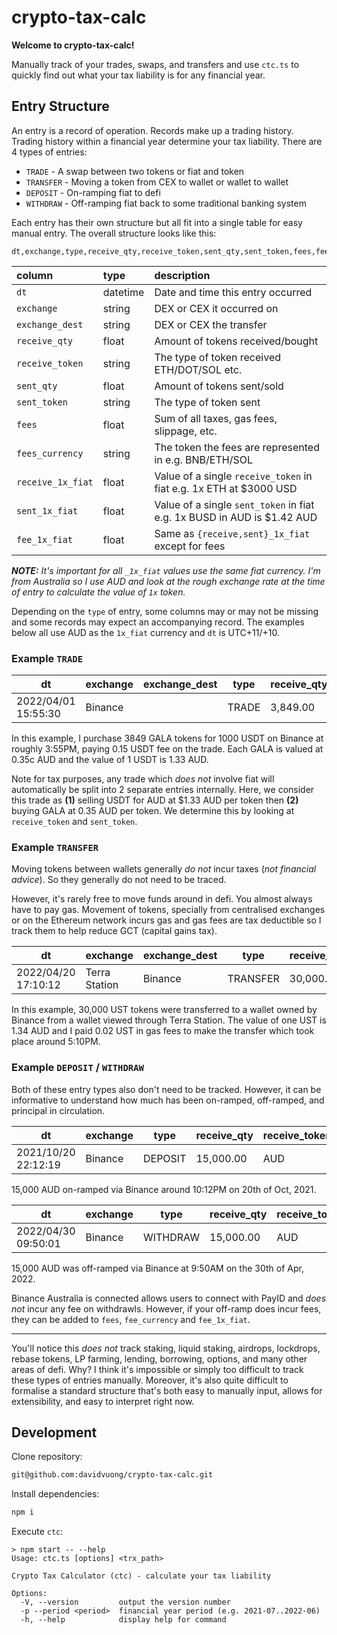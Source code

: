 # crypto-tax-calc

**Welcome to crypto-tax-calc!**

Manually track of your trades, swaps, and transfers and use `ctc.ts` to quickly find out what your tax liability is for any financial year.

## Entry Structure

An entry is a record of operation. Records make up a trading history. Trading history within a financial year determine your tax liability. There are 4 types of entries:

- `TRADE` - A swap between two tokens or fiat and token
- `TRANSFER` - Moving a token from CEX to wallet or wallet to wallet
- `DEPOSIT` - On-ramping fiat to defi
- `WITHDRAW` - Off-ramping fiat back to some traditional banking system

Each entry has their own structure but all fit into a single table for easy manual entry. The overall structure looks like this:

```
dt,exchange,type,receive_qty,receive_token,sent_qty,sent_token,fees,fee_currency,receive_1x_fiat,sent_1x_fiat,fee_1x_fiat
```

| column            | type     | description                                                             |
| :---------------- | :------- | :---------------------------------------------------------------------- |
| `dt`              | datetime | Date and time this entry occurred                                       |
| `exchange`        | string   | DEX or CEX it occurred on                                               |
| `exchange_dest`   | string   | DEX or CEX the transfer                                                 |
| `receive_qty`     | float    | Amount of tokens received/bought                                        |
| `receive_token`   | string   | The type of token received ETH/DOT/SOL etc.                             |
| `sent_qty`        | float    | Amount of tokens sent/sold                                              |
| `sent_token`      | string   | The type of token sent                                                  |
| `fees`            | float    | Sum of all taxes, gas fees, slippage, etc.                              |
| `fees_currency`   | string   | The token the fees are represented in e.g. BNB/ETH/SOL                  |
| `receive_1x_fiat` | float    | Value of a single `receive_token` in fiat e.g. 1x ETH at $3000 USD      |
| `sent_1x_fiat`    | float    | Value of a single `sent_token` in fiat e.g. 1x BUSD in AUD is $1.42 AUD |
| `fee_1x_fiat`     | float    | Same as `{receive,sent}_1x_fiat` except for fees                        |

_**NOTE:** It's important for all `_1x_fiat` values use the same fiat currency. I'm from Australia so I use AUD and look at the rough exchange rate at the time of entry to calculate the value of `1x` token._

Depending on the `type` of entry, some columns may or may not be missing and some records may expect an accompanying record. The examples below all use AUD as the `1x_fiat` currency and `dt` is UTC+11/+10.

### Example `TRADE`

| dt                  | exchange | exchange_dest | type  | receive_qty | receive_token | sent_qty | sent_token | fees | fee_currency | receive_1x_fiat | sent_1x_fiat | fee_1x_fiat |
| ------------------- | -------- | ------------- | ----- | ----------- | ------------- | -------- | ---------- | ---- | ------------ | --------------- | ------------ | ----------- |
| 2022/04/01 15:55:30 | Binance  |               | TRADE | 3,849.00    | GALA          | 1,000.00 | USDT       | 0.15 | USDT         | 0.35            | 1.33         | 1.33        |

In this example, I purchase 3849 GALA tokens for 1000 USDT on Binance at roughly 3:55PM, paying 0.15 USDT fee on the trade. Each GALA is valued at 0.35c AUD and the value of 1 USDT is 1.33 AUD.

Note for tax purposes, any trade which _does not_ involve fiat will automatically be split into 2 separate entries internally. Here, we consider this trade as **(1)** selling USDT for AUD at $1.33 AUD per token then **(2)** buying GALA at 0.35 AUD per token. We determine this by looking at `receive_token` and `sent_token`.

### Example `TRANSFER`

Moving tokens between wallets generally _do not_ incur taxes (_not financial advice_). So they generally do not need to be traced.

However, it's rarely free to move funds around in defi. You almost always have to pay gas. Movement of tokens, specially from centralised exchanges or on the Ethereum network incurs gas and gas fees are tax deductible so I track them to help reduce GCT (capital gains tax).

| dt                  | exchange      | exchange_dest | type     | receive_qty | receive_token | sent_token | fees | fee_currency | receive_1x_fiat | sent_1x_fiat | fee_1x_fiat |
| ------------------- | ------------- | ------------- | -------- | ----------- | ------------- | ---------- | ---- | ------------ | --------------- | ------------ | ----------- |
| 2022/04/20 17:10:12 | Terra Station | Binance       | TRANSFER | 30,000.00   | UST           | 30,000.00  | UST  | 0.02         | UST             | 1.34         | 1.34        |

In this example, 30,000 UST tokens were transferred to a wallet owned by Binance from a wallet viewed through Terra Station. The value of one UST is 1.34 AUD and I paid 0.02 UST in gas fees to make the transfer which took place around 5:10PM.

### Example `DEPOSIT` / `WITHDRAW`

Both of these entry types also don't need to be tracked. However, it can be informative to understand how much has been on-ramped, off-ramped, and principal in circulation.

| dt                  | exchange | type    | receive_qty | receive_token | sent_qty | sent_token | fees | fee_currency | receive_1x_fiat | sent_1x_fiat | fee_1x_fiat |
| ------------------- | -------- | ------- | ----------- | ------------- | -------- | ---------- | ---- | ------------ | --------------- | ------------ | ----------- |
| 2021/10/20 22:12:19 | Binance  | DEPOSIT | 15,000.00   | AUD           |          |            |      |              |                 |              |             |

15,000 AUD on-ramped via Binance around 10:12PM on 20th of Oct, 2021.

| dt                  | exchange | type     | receive_qty | receive_token | sent_qty | sent_token | fees | fee_currency | receive_1x_fiat | sent_1x_fiat | fee_1x_fiat |
| ------------------- | -------- | -------- | ----------- | ------------- | -------- | ---------- | ---- | ------------ | --------------- | ------------ | ----------- |
| 2022/04/30 09:50:01 | Binance  | WITHDRAW | 15,000.00   | AUD           |          |            |      |              |                 |              |             |

15,000 AUD was off-ramped via Binance at 9:50AM on the 30th of Apr, 2022.

Binance Australia is connected allows users to connect with PayID and _does not_ incur any fee on withdrawls. However, if your off-ramp does incur fees, they can be added to `fees`, `fee_currency` and `fee_1x_fiat`.

---

You'll notice this _does not_ track staking, liquid staking, airdrops, lockdrops, rebase tokens, LP farming, lending, borrowing, options, and many other areas of defi. Why? I think it's impossible or simply too difficult to track these types of entries manually. Moreover, it's also quite difficult to formalise a standard structure that's both easy to manually input, allows for extensibility, and easy to interpret right now.

## Development

Clone repository:

```bash
git@github.com:davidvuong/crypto-tax-calc.git
```

Install dependencies:

```bash
npm i
```

Execute `ctc`:

```
> npm start -- --help
Usage: ctc.ts [options] <trx_path>

Crypto Tax Calculator (ctc) - calculate your tax liability

Options:
  -V, --version         output the version number
  -p --period <period>  financial year period (e.g. 2021-07..2022-06)
  -h, --help            display help for command
```
